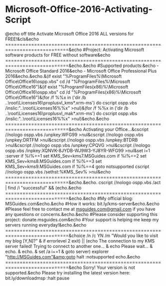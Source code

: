 # Microsoft-Office-2016-Activating-Script
@echo off title Activate Microsoft Office 2016 ALL versions for FREE!&amp;cls&amp;echo ============================================================================&amp;echo #Project: Activating Microsoft software products for FREE without software&amp;echo ============================================================================&amp;echo.&amp;echo #Supported products:&amp;echo - Microsoft Office Standard 2016&amp;echo - Microsoft Office Professional Plus 2016&amp;echo.&amp;echo.&amp;(if exist "%ProgramFiles%\Microsoft Office\Office16\ospp.vbs" cd /d "%ProgramFiles%\Microsoft Office\Office16")&amp;(if exist "%ProgramFiles(x86)%\Microsoft Office\Office16\ospp.vbs" cd /d "%ProgramFiles(x86)%\Microsoft Office\Office16")&amp;(for /f %%x in ('dir /b ..\root\Licenses16\proplusvl_kms*.xrm-ms') do cscript ospp.vbs /inslic:"..\root\Licenses16\%%x" >nul)&amp;(for /f %%x in ('dir /b ..\root\Licenses16\proplusvl_mak*.xrm-ms') do cscript ospp.vbs /inslic:"..\root\Licenses16\%%x" >nul)&amp;echo.&amp;echo ============================================================================&amp;echo Activating your Office...&amp;cscript //nologo ospp.vbs /unpkey:WFG99 >nul&amp;cscript //nologo ospp.vbs /unpkey:DRTFM >nul&amp;cscript //nologo ospp.vbs /unpkey:BTDRB >nul&amp;cscript //nologo ospp.vbs /unpkey:CPQVG >nul&amp;cscript //nologo ospp.vbs /inpkey:XQNVK-8JYDB-WJ9W3-YJ8YR-WFG99 >nul&amp;set i=1 :server if %i%==1 set KMS_Sev=kms7.MSGuides.com if %i%==2 set KMS_Sev=kms8.MSGuides.com if %i%==3 set KMS_Sev=kms9.MSGuides.com if %i%==4 goto notsupported cscript //nologo ospp.vbs /sethst:%KMS_Sev% >nul&amp;echo ============================================================================&amp;echo.&amp;echo. cscript //nologo ospp.vbs /act | find /i "successful" &amp;&amp; (echo.&amp;echo ============================================================================&amp;echo.&amp;echo #My official blog: MSGuides.com&amp;echo.&amp;echo #How it works: bit.ly/kms-server&amp;echo.&amp;echo #Please feel free to contact me at msguides.com@gmail.com if you have any questions or concerns.&amp;echo.&amp;echo #Please consider supporting this project: donate.msguides.com&amp;echo #Your support is helping me keep my servers running everyday!&amp;echo.&amp;echo ============================================================================&amp;choice /n /c YN /m "Would you like to visit my blog [Y,N]?" &amp; if errorlevel 2 exit) || (echo The connection to my KMS server failed! Trying to connect to another one... &amp; echo Please wait... &amp; echo. &amp; echo. &amp; set /a i+=1 &amp; goto server) explorer "http://MSGuides.com"&amp;goto halt :notsupported echo.&amp;echo ============================================================================&amp;echo Sorry! Your version is not supported.&amp;echo Please try installing the latest version here: bit.ly/downloadmsp :halt pause
